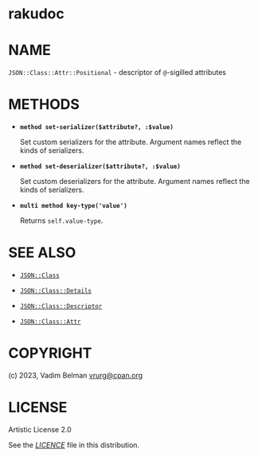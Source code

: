 rakudoc
=======

NAME
====

`JSON::Class::Attr::Positional` - descriptor of `@`-sigilled attributes

METHODS
=======

  * **`method set-serializer($attribute?, :$value)`**

    Set custom serializers for the attribute. Argument names reflect the kinds of serializers.

  * **`method set-deserializer($attribute?, :$value)`**

    Set custom deserializers for the attribute. Argument names reflect the kinds of serializers.

  * **`multi method key-type('value')`**

    Returns `self.value-type`.

SEE ALSO
========

  * [`JSON::Class`](../Class.md)

  * [`JSON::Class::Details`](Details.md)

  * [`JSON::Class::Descriptor`](../Descriptor.md)

  * [`JSON::Class::Attr`](../Attr.md)

COPYRIGHT
=========

(c) 2023, Vadim Belman <vrurg@cpan.org>

LICENSE
=======

Artistic License 2.0

See the [*LICENCE*](../../../../LICENCE) file in this distribution.

